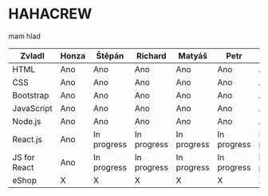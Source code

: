 # HAHACREW
mam hlad

<table class="table table-bordered">
  <thead class="thead-light">
  <tr>
    <th>Zvladl</th>
    <th >Honza</th>
    <th>Štěpán</th>
    <th>Richard</th>
    <th>Matyáš</th>
    <th>Petr</th>
    <th>Matěj</th>
  </tr>
    </thead>
  <tr>
    <td>HTML</td>
    <td>Ano</td>
    <td>Ano</td>
    <td>Ano</td>
    <td>Ano</td>
    <td>Ano</td>
    <td>Ano</td>
  </tr>
  <tr>
   <td>CSS</td>
    <td>Ano</td>
    <td>Ano</td>
    <td>Ano</td>
    <td>Ano</td>
    <td>Ano</td>
    <td>Ano</td>
  </tr>
  <tr>
    <td>Bootstrap</td>
    <td>Ano</td>
    <td>Ano</td>
    <td>Ano</td>
    <td>Ano</td>
    <td>Ano</td>
    <td>Ano</td>
  </tr>
  <tr>
    <td>JavaScript</td>
    <td>Ano</td>
    <td>Ano</td>
    <td>Ano</td>
    <td>Ano</td>
    <td>Ano</td>
    <td>Ano</td>
  </tr>
  <tr>
    <td>Node.js</td>
    <td>Ano</td>
    <td>Ano</td>
    <td>Ano</td>
    <td>Ano</td>
    <td>Ano</td>
    <td>Ano</td>
  </tr>
  <tr>
    <td>React.js</td>
    <td>Ano</td>
    <td>In progress</td>
    <td>In progress</td>
    <td>In progress</td>
    <td>In progress</td>
    <td>In progress</td>
  </tr>
  <tr>
    <td>JS for React</td>
    <td>Ano</td>
    <td>In progress</td>
    <td>In progress</td>
    <td>In progress</td>
    <td>In progress</td>
    <td>In progress</td>
  </tr>
  <tr>
    <td>eShop</td>
    <td>X</td>
    <td>X</td>
    <td>X</td>
    <td>X</td>
    <td>X</td>
    <td>X</td>
  </tr>
</table>
